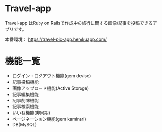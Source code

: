 # Travel-app

Travel-app はRuby on Railsで作成中の旅行に関する画像/記事を投稿できるアプリです。

本番環境： https://travel-pic-app.herokuapp.com/

# 機能一覧

* ログイン・ログアウト機能(gem devise)
* 記事投稿機能
* 画像アップロード機能(Active Storage)
* 記事編集機能
* 記事削除機能
* 記事検索機能
* いいね機能(非同期)
* ページネーション機能(gem kaminari)
* DB(MySQL)
